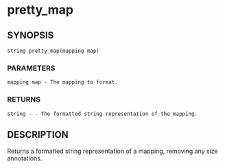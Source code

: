 # pretty_map

## SYNOPSIS

    string pretty_map(mapping map)

### PARAMETERS

    mapping map - The mapping to format.

### RETURNS

    string - - The formatted string representation of the mapping.

## DESCRIPTION

Returns a formatted string representation of a mapping, removing
any size annotations.
